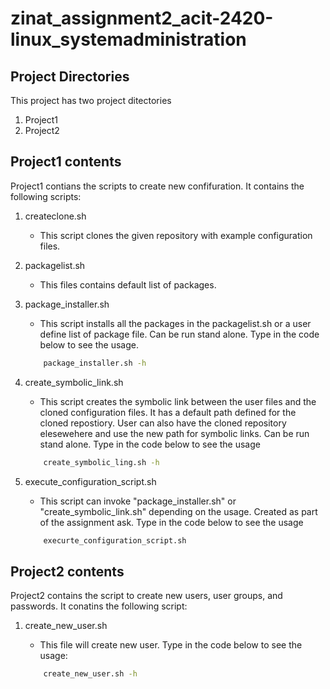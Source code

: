# zinat_assignment2_acit-2420-linux_systemadministration

## Project Directories
This project has two project ditectories
1. Project1
2. Project2

## Project1 contents
Project1 contians the scripts to create new confifuration. It contains the following scripts:

1. createclone.sh
    - This script clones the given repository with example configuration files.

2. packagelist.sh
    - This files contains default list of packages.

3. package_installer.sh
    - This script installs all the packages in the packagelist.sh or a user define list of package file. Can be run stand alone. Type in the code below to see the usage.

    ```bash
        package_installer.sh -h
    ```
4. create_symbolic_link.sh 
    - This script creates the symbolic link between the user files and the cloned configuration files. It has a default path defined for the cloned repostiory. User can also have the cloned repository elesewehere and use the new path for symbolic links. Can be run stand alone. Type in the code below to see the usage

    ```bash
        create_symbolic_ling.sh -h
    ```
5. execute_configuration_script.sh
    - This script can invoke "package_installer.sh" or "create_symbolic_link.sh" depending on the usage. Created as part of the assignment ask. Type in the code below to see the usage
    
    ```bash
        execurte_configuration_script.sh
    ```

## Project2 contents
Project2 contains the script to create new users, user groups, and passwords. It conatins the following script:

1. create_new_user.sh
    - This file will create new user. Type in the code below to see the usage:

    ```bash
        create_new_user.sh -h
    ```



